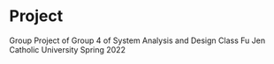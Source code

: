 # Project
 Group Project of Group 4 of System Analysis and Design Class
 Fu Jen Catholic University Spring 2022
